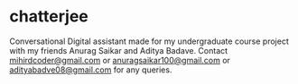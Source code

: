 # chatterjee
Conversational Digital assistant made for my undergraduate course project with my friends Anurag Saikar and Aditya Badave. 
Contact mihirdcoder@gmail.com or anuragsaikar100@gmail.com or adityabadve08@gmail.com for any queries.

